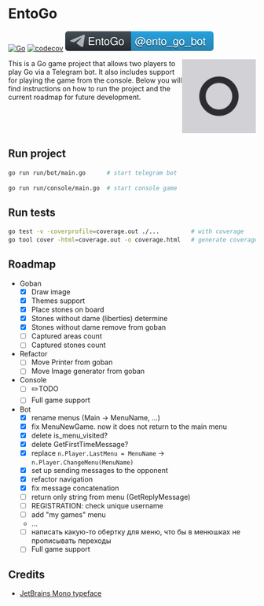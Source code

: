 # EntoGo

[![Go](https://github.com/parkhomenko-pp/go-telegram-bot/actions/workflows/go.yml/badge.svg?branch=master)](https://github.com/parkhomenko-pp/go-telegram-bot/actions/workflows/go.yml?query=branch:master)
[![codecov](https://codecov.io/github/parkhomenko-pp/ento-go/graph/badge.svg?token=XRDZ7Q1XRC)](https://codecov.io/github/parkhomenko-pp/ento-go)
[![Telegram Bot](./preview/tg-badge.svg)](https://t.me/ento_go_bot)

<img src="preview/icon.png" align="right" width=150 height=150/>

This is a Go game project that allows two players to play Go via a Telegram bot. It also includes support for playing the game from the console. Below you will find instructions on how to run the project and the current roadmap for future development.

<br><br><br>

## Run project

```sh
go run run/bot/main.go      # start telegram bot
```

```sh
go run run/console/main.go  # start console game
```

## Run tests
```sh
go test -v -coverprofile=coverage.out ./...         # with coverage
go tool cover -html=coverage.out -o coverage.html   # generate coverage report
```

## Roadmap
- Goban
  - [x] Draw image
  - [x] Themes support
  - [x] Place stones on board
  - [x] Stones without dame (liberties) determine
  - [x] Stones without dame remove from goban
  - [ ] Captured areas count
  - [ ] Captured stones count
- Refactor
  - [ ] Move Printer from goban
  - [ ] Move Image generator from goban
- Console
  - [ ] ✏️TODO
  - [ ] Full game support
- Bot
  - [x] rename menus (Main -> MenuName, ...)
  - [x] fix MenuNewGame. now it does not return to the main menu
  - [x] delete is_menu_visited?
  - [x] delete GetFirstTimeMessage?
  - [x] replace ```n.Player.LastMenu = MenuName``` -> ```n.Player.ChangeMenu(MenuName)```
  - [x] set up sending messages to the opponent
  - [x] refactor navigation
  - [x] fix message concatenation
  - [ ] return only string from menu (GetReplyMessage)
  - [ ] REGISTRATION: check unique username
  - [ ] add "my games" menu
  - ...
  - [ ] написать какую-то обертку для меню, что бы в менюшках не прописывать переходы 
  - [ ] Full game support

## Credits
- [JetBrains Mono typeface](https://www.jetbrains.com/lp/mono/)